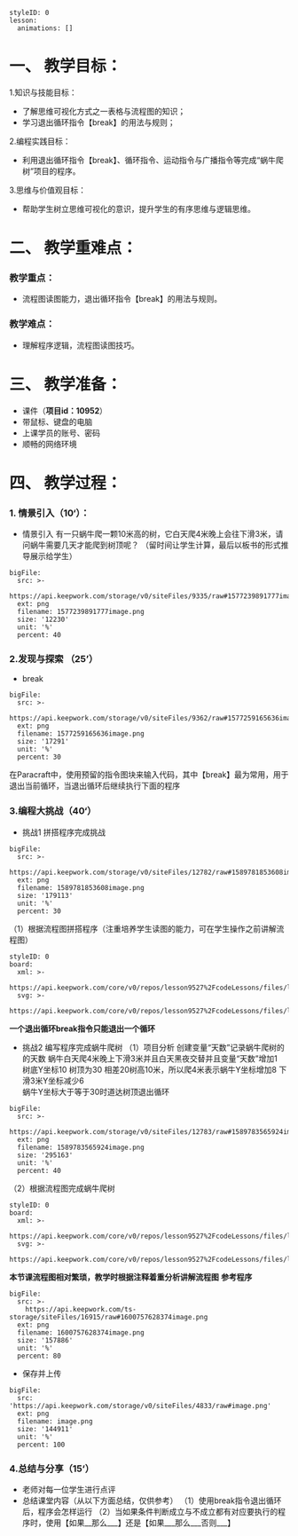   
<style>
  .markdown-body hr {
    height: 1px;
  }
</style>





```@Lesson
styleID: 0
lesson:
  animations: []

```


# **一、	教学目标：**
1.知识与技能目标：
* 了解思维可视化方式之一表格与流程图的知识；
* 学习退出循环指令【break】的用法与规则；

2.编程实践目标：
* 利用退出循环指令【break】、循环指令、运动指令与广播指令等完成“蜗牛爬树”项目的程序。

3.思维与价值观目标：
* 帮助学生树立思维可视化的意识，提升学生的有序思维与逻辑思维。

# **二、	教学重难点：**

### 教学重点：
* 流程图读图能力，退出循环指令【break】的用法与规则。
### 教学难点：
* 理解程序逻辑，流程图读图技巧。
# **三、	教学准备：**
* 课件（**项目id：10952**）
* 带鼠标、键盘的电脑
* 上课学员的账号、密码
* 顺畅的网络环境


# **四、	教学过程：**
### **1.	情景引入（10‘）：**
  
 * 情景引入
   有一只蜗牛爬一颗10米高的树，它白天爬4米晚上会往下滑3米，请问蜗牛需要几天才能爬到树顶呢？ （留时间让学生计算，最后以板书的形式推导展示给学生） 
```@BigFile
bigFile:
  src: >-
    https://api.keepwork.com/storage/v0/siteFiles/9335/raw#1577239891777image.png
  ext: png
  filename: 1577239891777image.png
  size: '12230'
  unit: '%'
  percent: 40

```

### **2.发现与探索	（25’）**
* break
```@BigFile
bigFile:
  src: >-
    https://api.keepwork.com/storage/v0/siteFiles/9362/raw#1577259165636image.png
  ext: png
  filename: 1577259165636image.png
  size: '17291'
  unit: '%'
  percent: 30

```
  在Paracraft中，使用预留的指令图块来输入代码，其中【break】最为常用，用于退出当前循环，当退出循环后继续执行下面的程序


### **3.编程大挑战（40‘）**
* 挑战1
   拼搭程序完成挑战 
```@BigFile
bigFile:
  src: >-
    https://api.keepwork.com/storage/v0/siteFiles/12782/raw#1589781853608image.png
  ext: png
  filename: 1589781853608image.png
  size: '179113'
  unit: '%'
  percent: 30

```
  （1）根据流程图拼搭程序（注重培养学生读图的能力，可在学生操作之前讲解流程图）
 
  
 
<style>
  .comp-board{
    text-align: center;
  }
</style>
```@Board
styleID: 0
board:
  xml: >-
    https://api.keepwork.com/core/v0/repos/lesson9527%2FcodeLessons/files/lesson9527%2FcodeLessons%2F_config%2Fboard%2F%E8%9C%97%E7%89%9B%E7%88%AC%E6%A0%911.xml
  svg: >-
    https://api.keepwork.com/core/v0/repos/lesson9527%2FcodeLessons/files/lesson9527%2FcodeLessons%2F_config%2Fboard%2F%E8%9C%97%E7%89%9B%E7%88%AC%E6%A0%911.svg

```
**一个退出循环break指令只能退出一个循环**
* 挑战2
  编写程序完成蜗牛爬树
  （1）项目分析
     创建变量“天数”记录蜗牛爬树的的天数
     蜗牛白天爬4米晚上下滑3米并且白天黑夜交替并且变量“天数”增加1   
     树底Y坐标10 树顶为30 相差20树高10米，所以爬4米表示蜗牛Y坐标增加8 下滑3米Y坐标减少6   
     蜗牛Y坐标大于等于30时道达树顶退出循环
```@BigFile
bigFile:
  src: >-
    https://api.keepwork.com/storage/v0/siteFiles/12783/raw#1589783565924image.png
  ext: png
  filename: 1589783565924image.png
  size: '295163'
  unit: '%'
  percent: 40

```
   （2）根据流程图完成蜗牛爬树
     
 
```@Board
styleID: 0
board:
  xml: >-
    https://api.keepwork.com/core/v0/repos/lesson9527%2FcodeLessons/files/lesson9527%2FcodeLessons%2F_config%2Fboard%2F%E8%9C%97%E7%89%9B%E7%88%AC%E6%A0%912.xml
  svg: >-
    https://api.keepwork.com/core/v0/repos/lesson9527%2FcodeLessons/files/lesson9527%2FcodeLessons%2F_config%2Fboard%2F%E8%9C%97%E7%89%9B%E7%88%AC%E6%A0%912.svg

```
**本节课流程图相对繁琐，教学时根据注释着重分析讲解流程图**
**参考程序**
 
```@BigFile
bigFile:
  src: >-
    https://api.keepwork.com/ts-storage/siteFiles/16915/raw#1600757628374image.png
  ext: png
  filename: 1600757628374image.png
  size: '157886'
  unit: '%'
  percent: 80

```


* 保存并上传
 
```@BigFile
bigFile:
  src: 'https://api.keepwork.com/storage/v0/siteFiles/4833/raw#image.png'
  ext: png
  filename: image.png
  size: '144911'
  unit: '%'
  percent: 100

```




### **4.总结与分享（15‘）**
* 老师对每一位学生进行点评
* 总结课堂内容（从以下方面总结，仅供参考）
  （1）使用break指令退出循环后，程序会怎样运行
  （2）当如果条件判断成立与不成立都有对应要执行的程序时，使用【如果__那么___】还是【如果___那么___否则___】
  